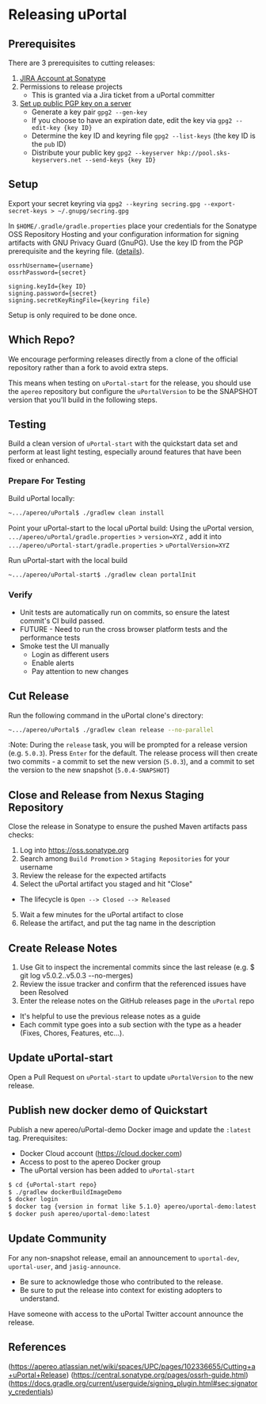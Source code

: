 # Releasing uPortal

## Prerequisites

There are 3 prerequisites to cutting releases:

1. [JIRA Account at Sonatype](https://issues.sonatype.org/secure/Signup!default.jspa)
2. Permissions to release projects
    - This is granted via a Jira ticket from a uPortal committer
3. [Set up public PGP key on a server](https://central.sonatype.org/pages/working-with-pgp-signatures.html)
    - Generate a key pair `gpg2 --gen-key`
    - If you choose to have an expiration date, edit the key via `gpg2 --edit-key {key ID}`
    - Determine the key ID and keyring file `gpg2 --list-keys` (the key ID is the `pub` ID)
    - Distribute your public key `gpg2 --keyserver hkp://pool.sks-keyservers.net --send-keys {key ID}`

## Setup

Export your secret keyring via `gpg2 --keyring secring.gpg --export-secret-keys > ~/.gnupg/secring.gpg`

In `$HOME/.gradle/gradle.properties` place your credentials for the Sonatype OSS Repository Hosting and your configuration information for signing artifacts with GNU Privacy Guard (GnuPG).  Use the key ID from the PGP prerequisite and the keyring file. ([details](https://docs.gradle.org/current/userguide/signing_plugin.html#sec:signatory_credentials)).

```properties
ossrhUsername={username}
ossrhPassword={secret}

signing.keyId={key ID}
signing.password={secret}
signing.secretKeyRingFile={keyring file}
```
Setup is only required to be done once.

## Which Repo?

We encourage performing releases directly from a clone of the official repository rather than a fork to avoid extra steps.

This means when testing on `uPortal-start` for the release, you should use the `apereo` repository but configure the `uPortalVersion` to be the SNAPSHOT version that you'll build in the following steps.

## Testing

Build a clean version of `uPortal-start` with the quickstart data set and perform at least light testing, especially around features that have been fixed or enhanced.

### Prepare For Testing

Build uPortal locally:
```bash
~.../apereo/uPortal$ ./gradlew clean install
```

Point your uPortal-start to the local uPortal build:
Using the uPortal version, `.../apereo/uPortal/gradle.properties` > `version=XYZ` , add it into `.../apereo/uPortal-start/gradle.properties` > `uPortalVersion=XYZ`

Run uPortal-start with the local build
```sh
~.../apereo/uPortal-start$ ./gradlew clean portalInit
```

### Verify

* Unit tests are automatically run on commits, so ensure the latest commit's CI build passed.
* FUTURE - Need to run the cross browser platform tests and the performance tests
* Smoke test the UI manually
  * Login as different users
  * Enable alerts
  * Pay attention to new changes

## Cut Release

Run the following command in the uPortal clone's directory:

```sh
~.../apereo/uPortal$ ./gradlew clean release --no-parallel
```

:Note: During the `release` task, you will be prompted for a release version (e.g. `5.0.3`).  Press `Enter` for the default.  The release process will then create two commits - a commit to set the new version (`5.0.3`), and a commit to set the version to the new snapshot (`5.0.4-SNAPSHOT`)

## Close and Release from Nexus Staging Repository

Close the release in Sonatype to ensure the pushed Maven artifacts pass checks:
1. Log into https://oss.sonatype.org 
2. Search among `Build Promotion` > `Staging Repositories` for your username
3. Review the release for the expected artifacts
4. Select the uPortal artifact you staged and hit "Close"
  - The lifecycle is `Open --> Closed --> Released`
5. Wait a few minutes for the uPortal artifact to close
6. Release the artifact, and put the tag name in the description

## Create Release Notes

1. Use Git to inspect the incremental commits since the last release (e.g. $ git log v5.0.2..v5.0.3 --no-merges)
2. Review the issue tracker and confirm that the referenced issues have been Resolved
3. Enter the release notes on the GitHub releases page in the `uPortal` repo
  - It's helpful to use the previous release notes as a guide
  - Each commit type goes into a sub section with the type as a header (Fixes, Chores, Features, etc...).

## Update uPortal-start

Open a Pull Request on `uPortal-start` to update `uPortalVersion` to the new release.

## Publish new docker demo of Quickstart

Publish a new apereo/uPortal-demo Docker image and update the `:latest` tag.
Prerequisites:
  - Docker Cloud account (https://cloud.docker.com)
  - Access to post to the apereo Docker group
  - The uPortal version has been added to `uPortal-start`

```sh
$ cd {uPortal-start repo}
$ ./gradlew dockerBuildImageDemo
$ docker login
$ docker tag {version in format like 5.1.0} apereo/uportal-demo:latest
$ docker push apereo/uportal-demo:latest
```

## Update Community
For any non-snapshot release, email an announcement to `uportal-dev`, `uportal-user`, and `jasig-announce`.
  - Be sure to acknowledge those who contributed to the release.
  - Be sure to put the release into context for existing adopters to understand.

Have someone with access to the uPortal Twitter account announce the release.

## References

(https://apereo.atlassian.net/wiki/spaces/UPC/pages/102336655/Cutting+a+uPortal+Release)
(https://central.sonatype.org/pages/ossrh-guide.html)
(https://docs.gradle.org/current/userguide/signing_plugin.html#sec:signatory_credentials)
